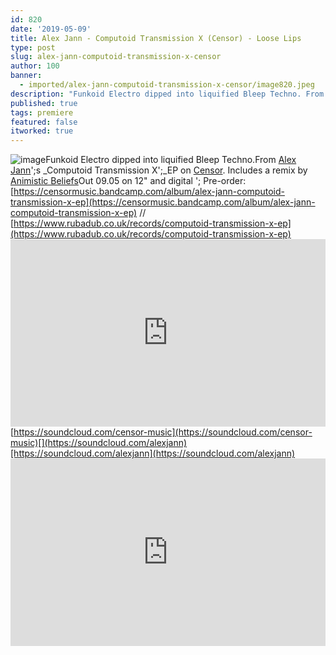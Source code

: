 ```yaml
---
id: 820
date: '2019-05-09'
title: Alex Jann - Computoid Transmission X (Censor) - Loose Lips
type: post
slug: alex-jann-computoid-transmission-x-censor
author: 100
banner:
  - imported/alex-jann-computoid-transmission-x-censor/image820.jpeg
description: "Funkoid Electro dipped into liquified Bleep Techno. From Alex Jann's Computoid Transmission X\_EP on Censor. Includes a remix by Animistic Beliefs Out 09.05 on 12\" and digital – Pre-order: https://censormusic.bandcamp.com/album/alex-jann-computoid-transmission-x-ep // https://www.rubadub.co.uk/records/computoid-transmission-x-ep https://soundcloud.com/censor-music https://soundcloud.com/alexjann [...]Read More..."
published: true
tags: premiere
featured: false
itworked: true
---
```

![image](../imported/alex-jann-computoid-transmission-x-censor/image820.jpeg)Funkoid Electro dipped into liquified Bleep Techno.From [Alex Jann](https://www.residentadvisor.net/dj/alexjann)';s _Computoid Transmission X';_EP on [Censor](https://www.residentadvisor.net/record-label.aspx?id=16633). Includes a remix by [Animistic Beliefs](https://www.residentadvisor.net/dj/animisticbeliefs)Out 09.05 on 12" and digital '; Pre-order: [](https://censormusic.bandcamp.com/album/alex-jann-computoid-transmission-x-ep)[https://censormusic.bandcamp.com/album/alex-jann-computoid-transmission-x-ep](https://censormusic.bandcamp.com/album/alex-jann-computoid-transmission-x-ep) // [](https://www.rubadub.co.uk/records/computoid-transmission-x-ep)[https://www.rubadub.co.uk/records/computoid-transmission-x-ep](https://www.rubadub.co.uk/records/computoid-transmission-x-ep)<iframe width='100%' height='300' scrolling='no' frameborder='no' allow='autoplay' src='https://w.soundcloud.com/player/?url=https%3A//api.soundcloud.com/tracks/618126012&color=%23ff5500&auto_play=false&hide_related=false&show_comments=true&show_user=true&show_reposts=false&show_teaser=true'></iframe>[](https://soundcloud.com/censor-music)[https://soundcloud.com/censor-music](https://soundcloud.com/censor-music)[](https://soundcloud.com/alexjann)[https://soundcloud.com/alexjann](https://soundcloud.com/alexjann)<iframe width='100%' height='300' scrolling='no' frameborder='no' allow='autoplay' src='https://www.youtube.com/embed/2s-1JtKk4kk'></iframe>